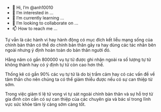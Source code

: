 - 👋 Hi, I’m @anh10010
- 👀 I’m interested in ...
- 🌱 I’m currently learning ...
- 💞️ I’m looking to collaborate on ...
- 📫 How to reach me ...

<!---
anh10010/anh10010 is a ✨ special ✨ repository because its `README.md` (this file) appears on your GitHub profile.
You can click the Preview link to take a look at your changes.
--->
Tự vẫn là các hành vi hay hành động có mục đích kết liễu mạng sống của chính bản thân có thể do chính bản thân gây ra hay dùng các tác nhân bên ngoài nhưng ý định hoàn toàn do bản thân người đó.

Hằng năm có gần 800000 vụ tự tử được ghi nhận ngoài ra số lượng tự tử không thành hay có ý định tự tử còn cao hơn thế.

Thống kê có gần 90% các vụ tự tử là do bị trầm cảm hay có các vấn đề về tâm thần cho nên chúng ta có thể giảm thiểu được nếu có sự can thiệp từ sớm.

Trong việc giảm tỉ lệ tử vong vì tự sát ngoài chính bản thân và sự hỗ trợ từ gia đình còn cần có sự can thiệp của các chuyên gia và bác sĩ trong lĩnh vực sức khỏe tâm lý càng sớm càng tốt.
